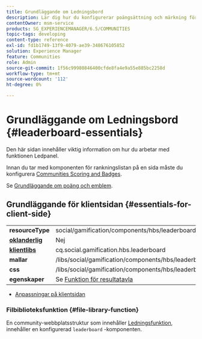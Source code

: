 ```yaml
---
title: Grundläggande om Ledningsbord
description: Lär dig hur du konfigurerar poängsättning och märkning för communityn så att du kan arbeta med komponenten Ledpanel i Adobe Experience Manager Communities.
contentOwner: msm-service
products: SG_EXPERIENCEMANAGER/6.5/COMMUNITIES
topic-tags: developing
content-type: reference
exl-id: fd1b1749-13f9-4079-ae39-348676105852
solution: Experience Manager
feature: Communities
role: Admin
source-git-commit: 1f56c99980846400cfde8fa4e9a55e885bc2258d
workflow-type: tm+mt
source-wordcount: '112'
ht-degree: 0%

---
```


# Grundläggande om Ledningsbord {#leaderboard-essentials}

Den här sidan innehåller viktig information om hur du arbetar med funktionen Ledpanel.

Innan du tar med komponenten för rankningslistan på en sida måste du konfigurera [Communities Scoring and Badges](implementing-scoring.md).

Se [Grundläggande om poäng och emblem](configure-scoring.md).

## Grundläggande för klientsidan {#essentials-for-client-side}

<table>
 <tbody>
  <tr>
   <td> <strong>resourceType</strong></td>
   <td>social/gamification/components/hbs/leaderboard</td>
  </tr>
  <tr>
   <td> <a href="scf.md#add-or-include-a-communities-component"><strong>oklanderlig</strong></a></td>
   <td>Nej</td>
  </tr>
  <tr>
   <td> <a href="clientlibs.md"><strong>klientlibs</strong></a></td>
   <td>cq.social.gamification.hbs.leaderboard</td>
  </tr>
  <tr>
   <td> <strong>mallar</strong></td>
   <td> /libs/social/gamification/components/hbs/leaderboard/leaderboard.hbs<br /> </td>
  </tr>
  <tr>
   <td> <strong>css</strong></td>
   <td> /libs/social/gamification/components/hbs/leaderboard/clientlibs/leaderboard.css</td>
  </tr>
  <tr>
   <td><strong> egenskaper</strong></td>
   <td>Se <a href="enabling-leaderboard.md">Funktion för resultatavla</a></td>
  </tr>
 </tbody>
</table>

* [Anpassningar på klientsidan](client-customize.md)

### Filbiblioteksfunktion {#file-library-function}

En community-webbplatsstruktur som innehåller [Ledningsfunktion](functions.md#leaderboard-function), innehåller en konfigurerad `leaderboard` -komponenten.
